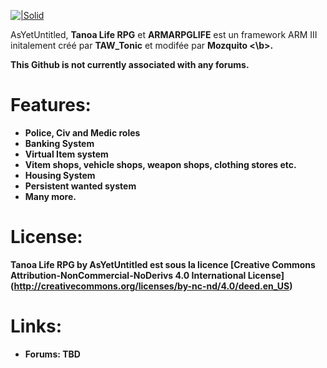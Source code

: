 [![|Solid](http://i.imgur.com/pL3heId.png)](https://github.com/AsYetUntitled/Framework/)

AsYetUntitled, <b>Tanoa Life RPG</b> et <b>ARMARPGLIFE</b> est un framework ARM III initalement créé par <b>TAW_Tonic</b> et modifée par <b> Mozquito <\b>.

This Github is not currently associated with any forums.

# Features:

  - Police, Civ and Medic roles 
  - Banking System
  - Virtual Item system 
  - Vitem shops, vehicle shops, weapon shops, clothing stores etc. 
  - Housing System 
  - Persistent wanted system
  - Many more. 

# License: 
Tanoa Life RPG by AsYetUntitled est sous la licence [Creative Commons Attribution-NonCommercial-NoDerivs 4.0 International License] (http://creativecommons.org/licenses/by-nc-nd/4.0/deed.en_US)

# Links:
  - Forums: TBD
  
